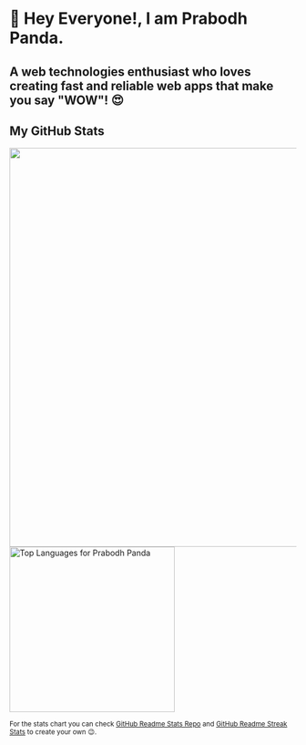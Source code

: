# 👋 Hey Everyone!, I am Prabodh Panda.
## A web technologies enthusiast who loves creating fast and reliable web apps that make you say "WOW"! 😍

## My GitHub Stats

<img src="https://github-readme-streak-stats.herokuapp.com?user=prabodh-panda&theme=jolly" width="700">
<img src="https://github-readme-stats.vercel.app/api/top-langs/?username=prabodh-panda&theme=jolly" alt="Top Languages for Prabodh Panda" width="290">

<sup>For the stats chart you can check [GitHub Readme Stats Repo](https://github.com/anuraghazra/github-readme-stats) and [GitHub Readme Streak Stats](https://github-readme-streak-stats.herokuapp.com/demo/) to create your own 😉.</sup>

